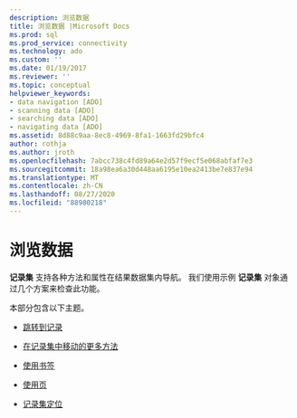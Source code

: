 ```yaml
---
description: 浏览数据
title: 浏览数据 |Microsoft Docs
ms.prod: sql
ms.prod_service: connectivity
ms.technology: ado
ms.custom: ''
ms.date: 01/19/2017
ms.reviewer: ''
ms.topic: conceptual
helpviewer_keywords:
- data navigation [ADO]
- scanning data [ADO]
- searching data [ADO]
- navigating data [ADO]
ms.assetid: 8d88c9aa-8ec8-4969-8fa1-1663fd29bfc4
author: rothja
ms.author: jroth
ms.openlocfilehash: 7abcc738c4fd89a64e2d57f9ecf5e068abfaf7e3
ms.sourcegitcommit: 18a98ea6a30d448aa6195e10ea2413be7e837e94
ms.translationtype: MT
ms.contentlocale: zh-CN
ms.lasthandoff: 08/27/2020
ms.locfileid: "88980218"
---
```

# <a name="navigating-through-data"></a>浏览数据
**记录集** 支持各种方法和属性在结果数据集内导航。 我们使用示例 **记录集** 对象通过几个方案来检查此功能。  
  
 本部分包含以下主题。  
  
-   [跳转到记录](./jumping-to-a-record.md)  
  
-   [在记录集中移动的更多方法](./more-ways-to-move-in-a-recordset.md)  
  
-   [使用书签](./using-bookmarks.md)  
  
-   [使用页](./using-pages.md)  
  
-   [记录集定位](./recordset-positioning.md)
